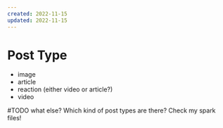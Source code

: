 ```yaml
---
created: 2022-11-15
updated: 2022-11-15
---
```

# Post Type

* image
* article
* reaction (either video or article?)
* video

#TODO what else? Which kind of post types are there? Check my spark files!
